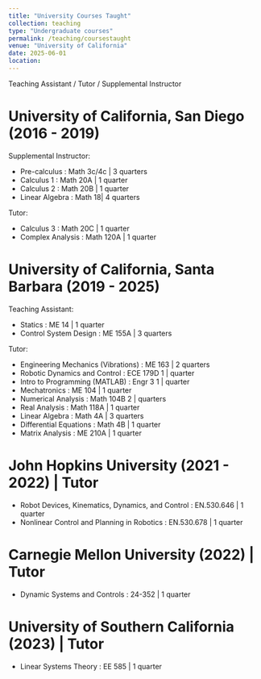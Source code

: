 ```yaml
---
title: "University Courses Taught"
collection: teaching
type: "Undergraduate courses"
permalink: /teaching/coursestaught
venue: "University of California"
date: 2025-06-01
location: 
---
```


Teaching Assistant / Tutor / Supplemental Instructor

University of California, San Diego (2016 - 2019)
======
Supplemental Instructor:
- Pre-calculus : Math 3c/4c | 3 quarters
- Calculus 1 : Math 20A | 1 quarter
- Calculus 2 : Math 20B | 1 quarter
- Linear Algebra : Math 18| 4 quarters

Tutor:
- Calculus 3 : Math 20C | 1 quarter
- Complex Analysis : Math 120A | 1 quarter

University of California, Santa Barbara (2019 - 2025)
======
Teaching Assistant:
- Statics : ME 14 | 1 quarter
- Control System Design : ME 155A | 3 quarters

Tutor:
- Engineering Mechanics (Vibrations) : ME 163 | 2 quarters
- Robotic Dynamics and Control : ECE 179D 1 | quarter
- Intro to Programming (MATLAB) : Engr 3 1 | quarter
- Mechatronics : ME 104 | 1 quarter
- Numerical Analysis : Math 104B 2 | quarters
- Real Analysis : Math 118A | 1 quarter
- Linear Algebra : Math 4A | 3 quarters
- Differential Equations : Math 4B | 1 quarter
- Matrix Analysis : ME 210A | 1 quarter

John Hopkins University (2021 - 2022) | Tutor
======
- Robot Devices, Kinematics, Dynamics, and Control : EN.530.646 | 1 quarter
- Nonlinear Control and Planning in Robotics : EN.530.678 | 1 quarter

Carnegie Mellon University (2022) | Tutor
======
- Dynamic Systems and Controls : 24-352 | 1 quarter

University of Southern California (2023) | Tutor
======
- Linear Systems Theory : EE 585 | 1 quarter
